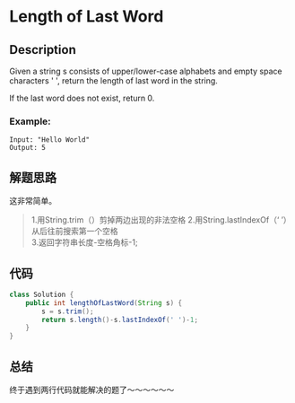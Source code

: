 # Length of Last Word
## Description 
Given a string s consists of upper/lower-case alphabets and empty space characters ' ', return the length of last word in the string.  

If the last word does not exist, return 0.  
### Example:
```
Input: "Hello World"
Output: 5
```
## 解题思路
这非常简单。  
>1.用String.trim（）剪掉两边出现的非法空格
2.用String.lastIndexOf（‘ ’）从后往前搜索第一个空格  
3.返回字符串长度-空格角标-1;

## 代码
```java
class Solution {
    public int lengthOfLastWord(String s) {
        s = s.trim();
        return s.length()-s.lastIndexOf(' ')-1;
    }
}
```
## 总结
终于遇到两行代码就能解决的题了～～～～～～
